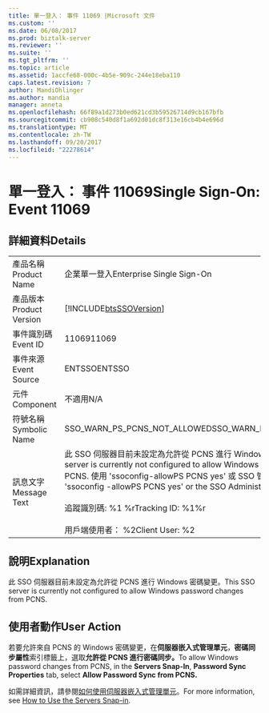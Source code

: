 ```yaml
---
title: 單一登入： 事件 11069 |Microsoft 文件
ms.custom: ''
ms.date: 06/08/2017
ms.prod: biztalk-server
ms.reviewer: ''
ms.suite: ''
ms.tgt_pltfrm: ''
ms.topic: article
ms.assetid: 1accfe68-000c-4b5e-909c-244e18eba110
caps.latest.revision: 7
author: MandiOhlinger
ms.author: mandia
manager: anneta
ms.openlocfilehash: 66f89a1d273b0ed621cd3b59526714d9cb167bfb
ms.sourcegitcommit: cb908c540d8f1a692d01dc8f313e16cb4b4e696d
ms.translationtype: MT
ms.contentlocale: zh-TW
ms.lasthandoff: 09/20/2017
ms.locfileid: "22278614"
---
```

# <a name="single-sign-on-event-11069"></a><span data-ttu-id="2654d-102">單一登入： 事件 11069</span><span class="sxs-lookup"><span data-stu-id="2654d-102">Single Sign-On: Event 11069</span></span>
## <a name="details"></a><span data-ttu-id="2654d-103">詳細資料</span><span class="sxs-lookup"><span data-stu-id="2654d-103">Details</span></span>  
  
|||  
|-|-|  
|<span data-ttu-id="2654d-104">產品名稱</span><span class="sxs-lookup"><span data-stu-id="2654d-104">Product Name</span></span>|<span data-ttu-id="2654d-105">企業單一登入</span><span class="sxs-lookup"><span data-stu-id="2654d-105">Enterprise Single Sign-On</span></span>|  
|<span data-ttu-id="2654d-106">產品版本</span><span class="sxs-lookup"><span data-stu-id="2654d-106">Product Version</span></span>|[!INCLUDE[btsSSOVersion](../includes/btsssoversion-md.md)]|  
|<span data-ttu-id="2654d-107">事件識別碼</span><span class="sxs-lookup"><span data-stu-id="2654d-107">Event ID</span></span>|<span data-ttu-id="2654d-108">11069</span><span class="sxs-lookup"><span data-stu-id="2654d-108">11069</span></span>|  
|<span data-ttu-id="2654d-109">事件來源</span><span class="sxs-lookup"><span data-stu-id="2654d-109">Event Source</span></span>|<span data-ttu-id="2654d-110">ENTSSO</span><span class="sxs-lookup"><span data-stu-id="2654d-110">ENTSSO</span></span>|  
|<span data-ttu-id="2654d-111">元件</span><span class="sxs-lookup"><span data-stu-id="2654d-111">Component</span></span>|<span data-ttu-id="2654d-112">不適用</span><span class="sxs-lookup"><span data-stu-id="2654d-112">N/A</span></span>|  
|<span data-ttu-id="2654d-113">符號名稱</span><span class="sxs-lookup"><span data-stu-id="2654d-113">Symbolic Name</span></span>|<span data-ttu-id="2654d-114">SSO_WARN_PS_PCNS_NOT_ALLOWED</span><span class="sxs-lookup"><span data-stu-id="2654d-114">SSO_WARN_PS_PCNS_NOT_ALLOWED</span></span>|  
|<span data-ttu-id="2654d-115">訊息文字</span><span class="sxs-lookup"><span data-stu-id="2654d-115">Message Text</span></span>|<span data-ttu-id="2654d-116">此 SSO 伺服器目前未設定為允許從 PCNS 進行 Windows 密碼變更。</span><span class="sxs-lookup"><span data-stu-id="2654d-116">This SSO server is currently not configured to allow Windows password changes from PCNS.</span></span> <span data-ttu-id="2654d-117">使用 'ssoconfig-allowPS PCNS yes' 或 SSO 管理 MMC.%r</span><span class="sxs-lookup"><span data-stu-id="2654d-117">Use 'ssoconfig -allowPS PCNS yes' or the SSO Administration MMC.%r</span></span><br /><br /> <span data-ttu-id="2654d-118">追蹤識別碼: %1 %r</span><span class="sxs-lookup"><span data-stu-id="2654d-118">Tracking ID: %1%r</span></span><br /><br /> <span data-ttu-id="2654d-119">用戶端使用者： %2</span><span class="sxs-lookup"><span data-stu-id="2654d-119">Client User: %2</span></span>|  
  
## <a name="explanation"></a><span data-ttu-id="2654d-120">說明</span><span class="sxs-lookup"><span data-stu-id="2654d-120">Explanation</span></span>  
 <span data-ttu-id="2654d-121">此 SSO 伺服器目前未設定為允許從 PCNS 進行 Windows 密碼變更。</span><span class="sxs-lookup"><span data-stu-id="2654d-121">This SSO server is currently not configured to allow Windows password changes from PCNS.</span></span>  
  
## <a name="user-action"></a><span data-ttu-id="2654d-122">使用者動作</span><span class="sxs-lookup"><span data-stu-id="2654d-122">User Action</span></span>  
 <span data-ttu-id="2654d-123">若要允許來自 PCNS 的 Windows 密碼變更，在**伺服器嵌入式管理單元**，**密碼同步屬性**索引標籤上，選取**允許從 PCNS 進行密碼同步。**</span><span class="sxs-lookup"><span data-stu-id="2654d-123">To allow Windows password changes from PCNS, in the **Servers Snap-In**, **Password Sync Properties** tab, select **Allow Password Sync from PCNS.**</span></span>  
  
 <span data-ttu-id="2654d-124">如需詳細資訊，請參閱[如何使用伺服器嵌入式管理單元](../core/how-to-use-the-servers-snap-in.md)。</span><span class="sxs-lookup"><span data-stu-id="2654d-124">For more information, see [How to Use the Servers Snap-in](../core/how-to-use-the-servers-snap-in.md).</span></span>